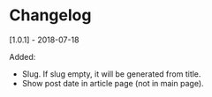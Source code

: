 # Changelog

[1.0.1] - 2018-07-18

Added:

- Slug. If slug empty, it will be generated from title.
- Show post date in article page (not in main page).
